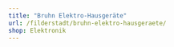 ```yaml
---
title: "Bruhn Elektro-Hausgeräte"
url: /filderstadt/bruhn-elektro-hausgeraete/
shop: Elektronik
---
```

